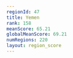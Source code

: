 ```yaml
---
regionId: 47
title: Yemen
rank: 158
meanScore: 65.21
globalMeanScore: 69.21
numRegions: 220
layout: region_score
---
```

